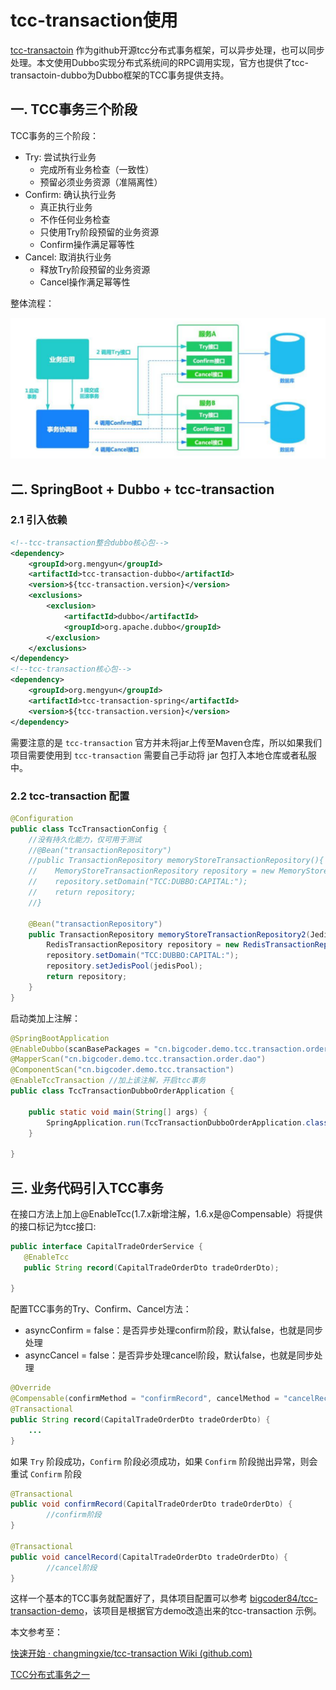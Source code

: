 # tcc-transaction使用

[tcc-transactoin](https://github.com/changmingxie/tcc-transaction) 作为github开源tcc分布式事务框架，可以异步处理，也可以同步处理。本文使用Dubbo实现分布式系统间的RPC调用实现，官方也提供了tcc-transactoin-dubbo为Dubbo框架的TCC事务提供支持。

## 一. TCC事务三个阶段

TCC事务的三个阶段：

- Try: 尝试执行业务
  - 完成所有业务检查（一致性） 
  - 预留必须业务资源（准隔离性）
- Confirm: 确认执行业务
  - 真正执行业务 
  - 不作任何业务检查 
  - 只使用Try阶段预留的业务资源 
  - Confirm操作满足幂等性
- Cancel: 取消执行业务
  - 释放Try阶段预留的业务资源
  - Cancel操作满足幂等性

整体流程：

![](../images/9.png)

## 二. SpringBoot + Dubbo + tcc-transaction

### 2.1 引入依赖

```xml
<!--tcc-transaction整合dubbo核心包-->
<dependency>
    <groupId>org.mengyun</groupId>
    <artifactId>tcc-transaction-dubbo</artifactId>
    <version>${tcc-transaction.version}</version>
    <exclusions>
        <exclusion>
            <artifactId>dubbo</artifactId>
            <groupId>org.apache.dubbo</groupId>
        </exclusion>
    </exclusions>
</dependency>
<!--tcc-transaction核心包-->
<dependency>
    <groupId>org.mengyun</groupId>
    <artifactId>tcc-transaction-spring</artifactId>
    <version>${tcc-transaction.version}</version>
</dependency>
```

需要注意的是 `tcc-transaction` 官方并未将jar上传至Maven仓库，所以如果我们项目需要使用到 `tcc-transaction` 需要自己手动将 jar 包打入本地仓库或者私服中。

### 2.2 tcc-transaction 配置

```java
@Configuration
public class TccTransactionConfig {
    //没有持久化能力，仅可用于测试
    //@Bean("transactionRepository")
    //public TransactionRepository memoryStoreTransactionRepository(){
    //    MemoryStoreTransactionRepository repository = new MemoryStoreTransactionRepository();
    //    repository.setDomain("TCC:DUBBO:CAPITAL:");
    //    return repository;
    //}

    @Bean("transactionRepository")
    public TransactionRepository memoryStoreTransactionRepository2(JedisPool jedisPool) {
        RedisTransactionRepository repository = new RedisTransactionRepository();
        repository.setDomain("TCC:DUBBO:CAPITAL:");
        repository.setJedisPool(jedisPool);
        return repository;
    }
}
```

启动类加上注解：

```java
@SpringBootApplication
@EnableDubbo(scanBasePackages = "cn.bigcoder.demo.tcc.transaction.order.service")
@MapperScan("cn.bigcoder.demo.tcc.transaction.order.dao")
@ComponentScan("cn.bigcoder.demo.tcc.transaction")
@EnableTccTransaction //加上该注解，开启tcc事务
public class TccTransactionDubboOrderApplication {

    public static void main(String[] args) {
        SpringApplication.run(TccTransactionDubboOrderApplication.class, args);
    }

}
```

## 三. 业务代码引入TCC事务

在接口方法上加上@EnableTcc(1.7.x新增注解，1.6.x是@Compensable）将提供的接口标记为tcc接口:

```java
public interface CapitalTradeOrderService {
   @EnableTcc
   public String record(CapitalTradeOrderDto tradeOrderDto);

}
```

配置TCC事务的Try、Confirm、Cancel方法：

- asyncConfirm = false：是否异步处理confirm阶段，默认false，也就是同步处理
- asyncCancel = false：是否异步处理cancel阶段，默认false，也就是同步处理

```java
@Override
@Compensable(confirmMethod = "confirmRecord", cancelMethod = "cancelRecord", transactionContextEditor = DubboTransactionContextEditor.class)
@Transactional
public String record(CapitalTradeOrderDto tradeOrderDto) {
    ...
}
```

如果 `Try` 阶段成功，`Confirm` 阶段必须成功，如果 `Confirm` 阶段抛出异常，则会重试 `Confirm` 阶段

```java
@Transactional
public void confirmRecord(CapitalTradeOrderDto tradeOrderDto) {
    	//confirm阶段
}

@Transactional
public void cancelRecord(CapitalTradeOrderDto tradeOrderDto) {
    	//cancel阶段
}
```

这样一个基本的TCC事务就配置好了，具体项目配置可以参考 [bigcoder84/tcc-transaction-demo](https://github.com/bigcoder84/tcc-transaction-demo)，该项目是根据官方demo改造出来的tcc-transaction 示例。



本文参考至：

[快速开始 · changmingxie/tcc-transaction Wiki (github.com)](https://github.com/changmingxie/tcc-transaction/wiki/2-快速开始)

[TCC分布式事务之一](https://blog.csdn.net/a251628111/article/details/107203846)

